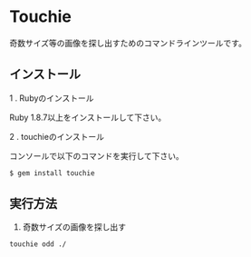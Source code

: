 # Touchie

奇数サイズ等の画像を探し出すためのコマンドラインツールです。

## インストール

1 . Rubyのインストール

Ruby 1.8.7以上をインストールして下さい。

2 . touchieのインストール

コンソールで以下のコマンドを実行して下さい。

```bash
$ gem install touchie
```

## 実行方法

1. 奇数サイズの画像を探し出す

```bash
touchie odd ./
```
